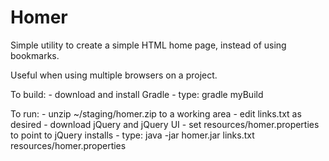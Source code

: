 Homer
=====

Simple utility to create a simple HTML home page, instead of using bookmarks. 

Useful when using multiple browsers on a project.

To build:
    - download and install Gradle
    - type: gradle myBuild

To run:
    - unzip ~/staging/homer.zip to a working area
    - edit links.txt as desired
    - download jQuery and jQuery UI
    - set resources/homer.properties to point to jQuery installs
    - type: java -jar homer.jar links.txt resources/homer.properties
